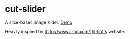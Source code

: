 cut-slider
==========

A slice-based image slider.
[Demo](http://labs.ayamflow.fr/cut-slider)

Heavily inspired by [http://www.il-ho.com/](il-ho)'s website.